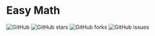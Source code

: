# Easy Math

![GitHub](https://img.shields.io/github/license/weslx/Math-React-Native)
![GitHub stars](https://img.shields.io/github/stars/weslx/Math-React-Native)
![GitHub forks](https://img.shields.io/github/forks/weslx/Math-React-Native)
![GitHub issues](https://img.shields.io/github/issues/weslx/Math-React-Native)
